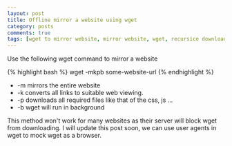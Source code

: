 ```yaml
---
layout: post
title: Offline mirror a website using wget 
category: posts
comments: true
tags: [wget to mirror website, mirror website, wget, recursice downloads, wget download entire website]
---
```


Use the following wget command to mirror a website 

{% highlight bash %} 
wget -mkpb some-website-url
{% endhighlight %}
* -m  mirrors the entire website
* -k  converts all links to suitable web viewing.
* -p  downloads all required files like that of the css, js ...
* -b  wget will run in background 

This method won't work for many websites as their server will block wget from downloading. I will update this post soon, we can use user agents in wget to mock wget as a browser.
